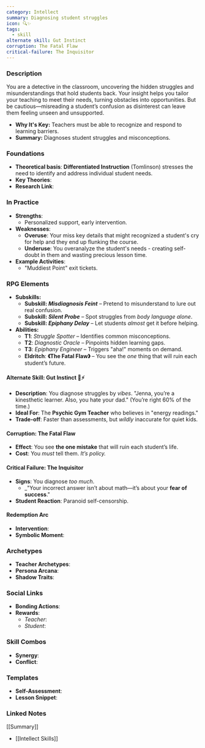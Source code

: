 ```yaml
---
category: Intellect
summary: Diagnosing student struggles
icon: 🔍✨
tags:
  - skill
alternate skill: Gut Instinct
corruption: The Fatal Flaw
critical-failure: The Inquisitor
---
```


### **Description**  
You are a detective in the classroom, uncovering the hidden struggles and misunderstandings that hold students back. Your insight helps you tailor your teaching to meet their needs, turning obstacles into opportunities. But be cautious—misreading a student’s confusion as disinterest can leave them feeling unseen and unsupported.
- **Why It's Key:** Teachers must be able to recognize and respond to learning barriers.
- **Summary:** Diagnoses student struggles and misconceptions.

### **Foundations**  
- **Theoretical basis**: **Differentiated Instruction** (Tomlinson) stresses the need to identify and address individual student needs.
- **Key Theories**: 
- **Research Link**: 

### **In Practice**  
- **Strengths**:  
	- Personalized support, early intervention.
- **Weaknesses**:  
	- **Overuse**: Your miss key details that might recognized a student's cry for help and they end up flunking the course.
	- **Underuse**: You overanalyze the student's needs - creating self-doubt in them and wasting precious lesson time.
- **Example Activities**:  
	- "Muddiest Point" exit tickets.

### **RPG Elements**  
- **Subskills:**
	- **Subskill: _Misdiagnosis Feint_** – Pretend to misunderstand to lure out real confusion.
	- **Subskill: _Silent Probe_** – Spot struggles from _body language alone_.
	- **Subskill: _Epiphany Delay_** – Let students _almost_ get it before helping.
- **Abilities:**
	- **T1**: _Struggle Spotter_ – Identifies common misconceptions.
	- **T2**: _Diagnostic Oracle_ – Pinpoints hidden learning gaps.
	- **T3**: _Epiphany Engineer_ – Triggers "aha!" moments on demand.
	- **Eldritch**: **《The Fatal Flaw》** – You see the _one_ thing that will ruin each student’s future.
#### **Alternate Skill: Gut Instinct** 🧠⚡
- **Description**: You diagnose struggles by _vibes_. "Jenna, you’re a kinesthetic learner. Also, you hate your dad." (You’re right 60% of the time.)
- **Ideal For**: The **Psychic Gym Teacher** who believes in "energy readings."
- **Trade-off**: Faster than assessments, but _wildly_ inaccurate for quiet kids.
#### **Corruption: The Fatal Flaw**
- **Effect**: You see **the one mistake** that will ruin each student’s life.
- **Cost**: You _must_ tell them. _It’s policy._
#### **Critical Failure: The Inquisitor** 
- **Signs**: You diagnose _too much_.
    - _"Your incorrect answer isn’t about math—it’s about your **fear of success**."
- **Student Reaction**: Paranoid self-censorship.
#### **Redemption Arc**  
- **Intervention**: 
- **Symbolic Moment**: 

### **Archetypes**  
- **Teacher Archetypes**: 
- **Persona Arcana**: 
- **Shadow Traits**: 

### **Social Links**  
- **Bonding Actions**: 
- **Rewards**:  
  - *Teacher*: 
  - *Student*: 

### **Skill Combos**  
- **Synergy**: 
- **Conflict**:  

### **Templates**  
- **Self-Assessment**: 
- **Lesson Snippet**: 

### **Linked Notes**  
[[Summary]]
- [[Intellect Skills]]